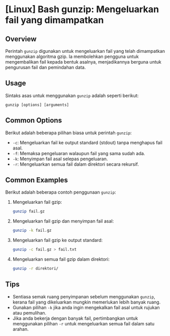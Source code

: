 # [Linux] Bash gunzip: Mengeluarkan fail yang dimampatkan

## Overview
Perintah `gunzip` digunakan untuk mengeluarkan fail yang telah dimampatkan menggunakan algoritma gzip. Ia membolehkan pengguna untuk mengembalikan fail kepada bentuk asalnya, menjadikannya berguna untuk pengurusan fail dan pemindahan data.

## Usage
Sintaks asas untuk menggunakan `gunzip` adalah seperti berikut:

```
gunzip [options] [arguments]
```

## Common Options
Berikut adalah beberapa pilihan biasa untuk perintah `gunzip`:

- `-c`: Mengeluarkan fail ke output standard (stdout) tanpa menghapus fail asal.
- `-f`: Memaksa pengeluaran walaupun fail yang sama sudah ada.
- `-k`: Menyimpan fail asal selepas pengeluaran.
- `-r`: Mengeluarkan semua fail dalam direktori secara rekursif.

## Common Examples
Berikut adalah beberapa contoh penggunaan `gunzip`:

1. Mengeluarkan fail gzip:
   ```bash
   gunzip fail.gz
   ```

2. Mengeluarkan fail gzip dan menyimpan fail asal:
   ```bash
   gunzip -k fail.gz
   ```

3. Mengeluarkan fail gzip ke output standard:
   ```bash
   gunzip -c fail.gz > fail.txt
   ```

4. Mengeluarkan semua fail gzip dalam direktori:
   ```bash
   gunzip -r direktori/
   ```

## Tips
- Sentiasa semak ruang penyimpanan sebelum menggunakan `gunzip`, kerana fail yang dikeluarkan mungkin memerlukan lebih banyak ruang.
- Gunakan pilihan `-k` jika anda ingin mengekalkan fail asal untuk rujukan atau pemulihan.
- Jika anda bekerja dengan banyak fail, pertimbangkan untuk menggunakan pilihan `-r` untuk mengeluarkan semua fail dalam satu arahan.